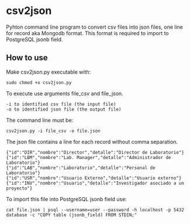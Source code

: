 # csv2json
Pyhton command line program to convert csv files into json files, one line for record aka Mongodb format. This format is required to import to PostgreSQL jsonb field.

## How to use
Make csv2json.py executable with:
```
sudo chmod +x csv2json.py
```
To execute use arguments file_csv and file_json.
```
-i to identified csv file (the input file)
-o to identified json file (the output file)
```
The command line must be:
```
csv2json.py -i file_csv -o file.json
```
The json file contains a line for each record without comma separation.
```
{"id":"DIR","nombre":"Director","detalle":"Director de Laboratorio"}
{"id":"LBM","nombre":"Lab. Manager","detalle":"Administrador de Laboratorio"}
{"id":"LAB","nombre":"Laboratorio","detalle":"Personal de Laboratorio"}
{"id":"USR","nombre":"Usuario Externo","detalle":"Usuario externo"}
{"id":"INV","nombre":"Usuario","detalle":"Investigador asociado a un proyecto"}
```
To import this file into PostgreSQL jsonb field use:
```
cat file.json | psql --username=user --password -h localhost -p 5432 database -c "COPY table (jsonb_field) FROM STDIN;"
```
